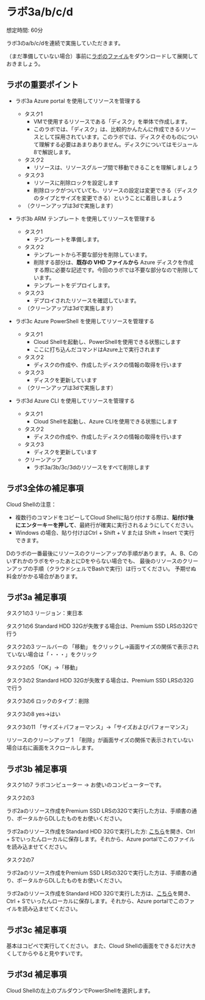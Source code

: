 # ラボ3a/b/c/d

想定時間: 60分

ラボ3のa/b/c/dを連続で実施していただきます。

（まだ準備していない場合）事前に[ラボのファイル](https://github.com/MicrosoftLearning/AZ-104JA-MicrosoftAzureAdministrator/archive/master.zip)をダウンロードして展開しておきましょう。



## ラボの重要ポイント

- ラボ3a Azure portal を使用してリソースを管理する
  - タスク1 
    - VMで使用するリソースである「ディスク」を単体で作成します。
    - このラボでは、「ディスク」は、比較的かんたんに作成できるリソースとして採用されています。このラボでは、ディスクそのものについて理解する必要はあまりありません。ディスクについてはモジュール8で解説します。
  - タスク2
    - リソースは、リソースグループ間で移動できることを理解しましょう
  - タスク3
    - リソースに削除ロックを設定します
    - 削除ロックがついていても、リソースの設定は変更できる（ディスクのタイプとサイズを変更できる）ということに着目しましょう
  - （クリーンアップは3dで実施します）

- ラボ3b ARM テンプレート を使用してリソースを管理する
  - タスク1
    - テンプレートを準備します。
  - タスク2
    - テンプレートから不要な部分を削除しています。
    - 削除する部分は、**既存の VHD ファイルから** Azure ディスクを作成する際に必要な記述です。今回のラボでは不要な部分なので削除しています。
    - テンプレートをデプロイします。
  - タスク3
    - デプロイされたリソースを確認しています。
  - （クリーンアップは3dで実施します）

- ラボ3c Azure PowerShell を使用してリソースを管理する
  - タスク1
    - Cloud Shellを起動し、PowerShellを使用できる状態にします
    - ここに打ち込んだコマンドはAzure上で実行されます
  - タスク2
    - ディスクの作成や、作成したディスクの情報の取得を行います
  - タスク3
    - ディスクを更新しています
  - （クリーンアップは3dで実施します）

- ラボ3d Azure CLI を使用してリソースを管理する
  - タスク1
    - Cloud Shellを起動し、Azure CLIを使用できる状態にします
  - タスク2
    - ディスクの作成や、作成したディスクの情報の取得を行います
  - タスク3
    - ディスクを更新しています
  - クリーンアップ
    - ラボ3a/3b/3c/3dのリソースをすべて削除します


## ラボ3全体の補足事項

Cloud Shellの注意：
- 複数行のコマンドをコピーしてCloud Shellに貼り付けする際は、**貼付け後にエンターキーを押して**、最終行が確実に実行されるようにしてください。
- Windows の場合、貼り付けはCtrl + Shift + V または Shift + Insert で実行できます。


Dのラボの一番最後にリソースのクリーンアップの手順があります。
A、B、CのいずれかのラボをやったあとにDをやらない場合でも、
最後のリソースのクリーンアップの手順（クラウドシェルでBashで実行）は行ってください。
予期せぬ料金がかかる場合があります。

## ラボ3a 補足事項


タスク1の3
リージョン：東日本

タスク1の6
Standard HDD 32Gが失敗する場合は、Premium SSD LRSの32Gで行う

タスク2の3
ツールバーの 「移動」 をクリックし→画面サイズの関係で表示されていない場合は「・・・」をクリック

タスク2の5
「OK」→「移動」

タスク3の2
Standard HDD 32Gが失敗する場合は、Premium SSD LRSの32Gで行う

タスク3の6
ロックのタイプ：削除

タスク3の8
yes→はい

タスク3の11
「サイズ＋パフォーマンス」→「サイズおよびパフォーマンス」

リソースのクリーンアップ
1　「削除」が画面サイズの関係で表示されていない場合は右に画面をスクロールします。

## ラボ3b 補足事項

タスク1の7
ラボコンピューター → お使いのコンピューターです。

タスク2の3


ラボ2aのリソース作成をPremium SSD LRSの32Gで実行した方は、手順書の通り、ポータルからDLしたものをお使いください。

ラボ2aのリソース作成をStandard HDD 32Gで実行した方: [こちら](https://raw.githubusercontent.com/MicrosoftLearning/AZ-104JA-MicrosoftAzureAdministrator/master/Allfiles/Labs/03/az104-03b-md-template.json)を開き、Ctrl + Sでいったんローカルに保存します。それから、Azure portalでこのファイルを読み込ませてください。


タスク2の7

ラボ2aのリソース作成をPremium SSD LRSの32Gで実行した方は、手順書の通り、ポータルからDLしたものをお使いください。

ラボ2aのリソース作成をStandard HDD 32Gで実行した方は、[こちら](https://raw.githubusercontent.com/MicrosoftLearning/AZ-104JA-MicrosoftAzureAdministrator/master/Allfiles/Labs/03/az104-03b-md-parameters.json)を開き、Ctrl + Sでいったんローカルに保存します。それから、Azure portalでこのファイルを読み込ませてください。

## ラボ3c 補足事項

基本はコピペで実行してください。
また、Cloud Shellの画面をできるだけ大きくしてからやると見やすいです。

## ラボ3d 補足事項

Cloud Shellの左上のプルダウンでPowerShellを選択します。
